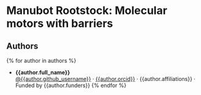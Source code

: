 # Manubot Rootstock: Molecular motors with barriers

## Authors

{% for author in authors %}
+ **{{author.full_name}}**<br>
  [\@{{author.github_username}}](https://github.com/{{author.github_username}}) ·
  [{{author.orcid}}](https://orcid.org/{{author.orcid}}) ·
  {{author.affiliations}} ·
  Funded by {{author.funders}}
{% endfor %}

